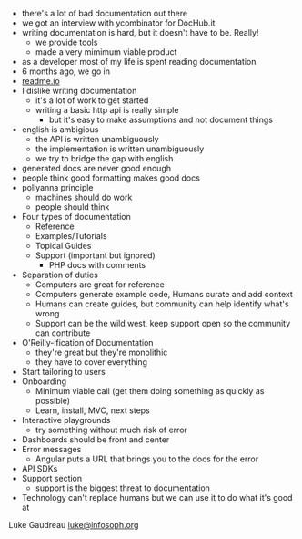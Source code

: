 - there's a lot of bad documentation out there
- we got an interview with ycombinator for DocHub.it
- writing documentation is hard, but it doesn't have to be. Really!
    - we provide tools
    - made a very mimimum viable product
- as a developer most of my life is spent reading documentation
- 6 months ago, we go in
- [readme.io](http://readme.io)
- I dislike writing documentation
    - it's a lot of work to get started
    - writing a basic http api is really simple
        - but it's easy to make assumptions and not document things
- english is ambigious
    - the API is written unambiguously
    - the implementation is written unambiguously
    - we try to bridge the gap with english
- generated docs are never good enough 
- people think good formatting makes good docs
- pollyanna principle
    - machines should do work
    - people should think
- Four types of documentation
    - Reference 
    - Examples/Tutorials
    - Topical Guides
    - Support (important but ignored)
        - PHP docs with comments
- Separation of duties
    - Computers are great for reference
    - Computers generate example code, Humans curate and add context
    - Humans can create guides, but community can help identify what's wrong
    - Support can be the wild west, keep support open so the community can contribute
- O'Reilly-ification of Documentation
    - they're great but they're monolithic
    - they have to cover everything
- Start tailoring to users
- Onboarding
    - Minimum viable call (get them doing something as quickly as possible)
    - Learn, install, MVC, next steps
- Interactive playgrounds
    - try something without much risk of error
- Dashboards should be front and center
- Error messages
    - Angular puts a URL that brings you to the docs for the error
- API SDKs 
- Support section
    - support is the biggest threat to documentation
- Technology can't replace humans but we can use it to do what it's good at

Luke Gaudreau <luke@infosoph.org>
